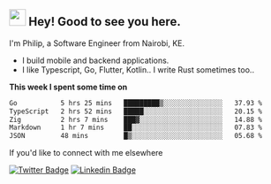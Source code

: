 <h2><img src="https://slackmojis.com/emojis/3643-cool-doge/download" width="30"/> Hey! Good to see you here.</h2>

<p>I'm Philip, a Software Engineer from Nairobi, KE. 

- I build mobile and backend applications.
- I like Typescript, Go, Flutter, Kotlin.. I write Rust sometimes too..</p>

**This week I spent some time on**
<!--START_SECTION:waka-->

```txt
Go           5 hrs 25 mins   █████████▒░░░░░░░░░░░░░░░   37.93 %
TypeScript   2 hrs 52 mins   █████░░░░░░░░░░░░░░░░░░░░   20.15 %
Zig          2 hrs 7 mins    ███▓░░░░░░░░░░░░░░░░░░░░░   14.88 %
Markdown     1 hr 7 mins     ██░░░░░░░░░░░░░░░░░░░░░░░   07.83 %
JSON         48 mins         █▒░░░░░░░░░░░░░░░░░░░░░░░   05.68 %
```

<!--END_SECTION:waka-->

If you'd like to connect with me elsewhere

[![Twitter Badge](https://img.shields.io/badge/-Twitter-1ca0f1?style=flat-square&labelColor=1ca0f1&logo=twitter&logoColor=white&link=https://twitter.com/_diogorodrigues)](https://twitter.com/kimathiphil)  [![Linkedin Badge](https://img.shields.io/badge/-LinkedIn-blue?style=flat-square&logo=Linkedin&logoColor=white&link=https://www.linkedin.com/in/philip-kimathi-2604a9114/)](https://www.linkedin.com/in/philip-kimathi-2604a9114/)
